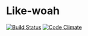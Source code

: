 # Like-woah
[![Build Status](https://travis-ci.org/Aliens808/Like-woah.svg?branch=master)](https://travis-ci.org/Aliens808/Like-woah)
[![Code Climate](https://codeclimate.com/github/Aliens808/Like-woah/badges/gpa.svg)](https://codeclimate.com/github/Aliens808/Like-woah)
